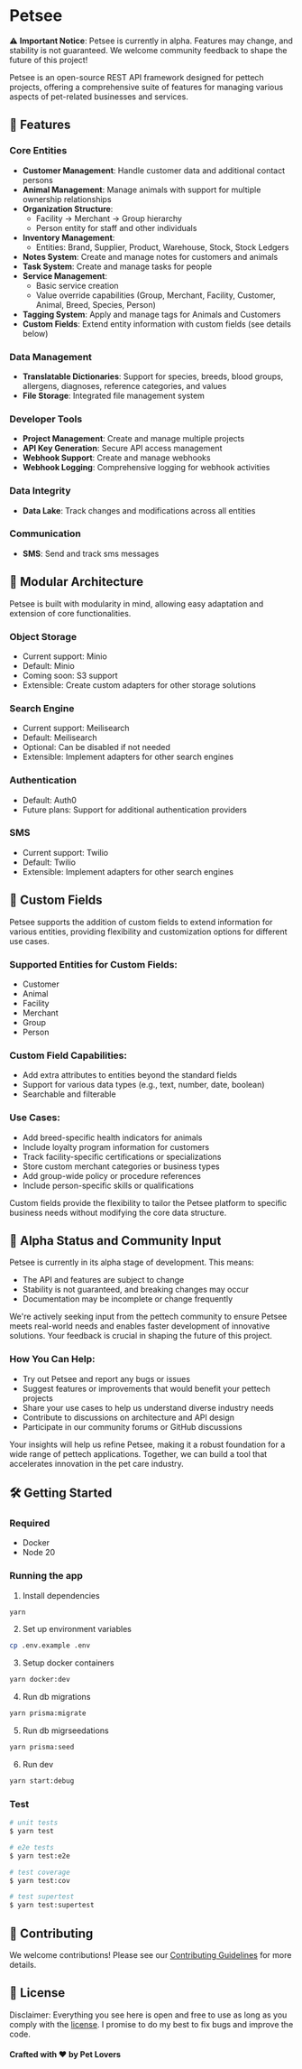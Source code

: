 # Petsee

⚠️ **Important Notice**: Petsee is currently in alpha. Features may change, and stability is not guaranteed. We welcome community feedback to shape the future of this project!

Petsee is an open-source REST API framework designed for pettech projects, offering a comprehensive suite of features for managing various aspects of pet-related businesses and services.

## 🚀 Features

### Core Entities

- **Customer Management**: Handle customer data and additional contact persons
- **Animal Management**: Manage animals with support for multiple ownership relationships
- **Organization Structure**:
  - Facility → Merchant → Group hierarchy
  - Person entity for staff and other individuals
- **Inventory Management**:
  - Entities: Brand, Supplier, Product, Warehouse, Stock, Stock Ledgers
- **Notes System**: Create and manage notes for customers and animals
- **Task System**: Create and manage tasks for people
- **Service Management**:
  - Basic service creation
  - Value override capabilities (Group, Merchant, Facility, Customer, Animal, Breed, Species, Person)
- **Tagging System**: Apply and manage tags for Animals and Customers
- **Custom Fields**: Extend entity information with custom fields (see details below)

### Data Management

- **Translatable Dictionaries**: Support for species, breeds, blood groups, allergens, diagnoses, reference categories, and values
- **File Storage**: Integrated file management system

### Developer Tools

- **Project Management**: Create and manage multiple projects
- **API Key Generation**: Secure API access management
- **Webhook Support**: Create and manage webhooks
- **Webhook Logging**: Comprehensive logging for webhook activities

### Data Integrity

- **Data Lake**: Track changes and modifications across all entities

### Communication

- **SMS**: Send and track sms messages

## 🧩 Modular Architecture

Petsee is built with modularity in mind, allowing easy adaptation and extension of core functionalities.

### Object Storage

- Current support: Minio
- Default: Minio
- Coming soon: S3 support
- Extensible: Create custom adapters for other storage solutions

### Search Engine

- Current support: Meilisearch
- Default: Meilisearch
- Optional: Can be disabled if not needed
- Extensible: Implement adapters for other search engines

### Authentication

- Default: Auth0
- Future plans: Support for additional authentication providers

### SMS

- Current support: Twilio
- Default: Twilio
- Extensible: Implement adapters for other search engines

## 🔧 Custom Fields

Petsee supports the addition of custom fields to extend information for various entities, providing flexibility and customization options for different use cases.

### Supported Entities for Custom Fields:

- Customer
- Animal
- Facility
- Merchant
- Group
- Person

### Custom Field Capabilities:

- Add extra attributes to entities beyond the standard fields
- Support for various data types (e.g., text, number, date, boolean)
- Searchable and filterable

### Use Cases:

- Add breed-specific health indicators for animals
- Include loyalty program information for customers
- Track facility-specific certifications or specializations
- Store custom merchant categories or business types
- Add group-wide policy or procedure references
- Include person-specific skills or qualifications

Custom fields provide the flexibility to tailor the Petsee platform to specific business needs without modifying the core data structure.

## 🚧 Alpha Status and Community Input

Petsee is currently in its alpha stage of development. This means:

- The API and features are subject to change
- Stability is not guaranteed, and breaking changes may occur
- Documentation may be incomplete or change frequently

We're actively seeking input from the pettech community to ensure Petsee meets real-world needs and enables faster development of innovative solutions. Your feedback is crucial in shaping the future of this project.

### How You Can Help:

- Try out Petsee and report any bugs or issues
- Suggest features or improvements that would benefit your pettech projects
- Share your use cases to help us understand diverse industry needs
- Contribute to discussions on architecture and API design
- Participate in our community forums or GitHub discussions

Your insights will help us refine Petsee, making it a robust foundation for a wide range of pettech applications. Together, we can build a tool that accelerates innovation in the pet care industry.

## 🛠️ Getting Started

### Required

- Docker
- Node 20

### Running the app

1. Install dependencies

```bash
yarn
```

2. Set up environment variables

```bash
cp .env.example .env
```

3. Setup docker containers

```bash
yarn docker:dev
```

4. Run db migrations

```bash
yarn prisma:migrate
```

5. Run db migrseedations

```bash
yarn prisma:seed
```

6. Run dev

```bash
yarn start:debug
```

### Test

```bash
# unit tests
$ yarn test

# e2e tests
$ yarn test:e2e

# test coverage
$ yarn test:cov

# test supertest
$ yarn test:supertest
```

## 🤝 Contributing

We welcome contributions! Please see our [Contributing Guidelines](CONTRIBUTING.md) for more details.

## 📄 License

Disclaimer: Everything you see here is open and free to use as long as you comply with the [license](LICENSE). I promise to do my best to fix bugs and improve the code.

#### Crafted with ❤️ by Pet Lovers
